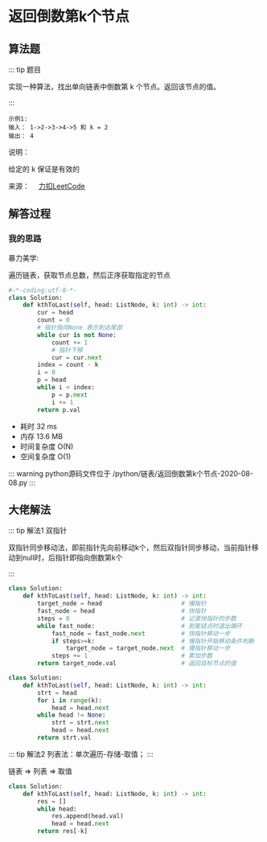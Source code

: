 #  返回倒数第k个节点

##  算法题

::: tip 题目

实现一种算法，找出单向链表中倒数第 k 个节点。返回该节点的值。

:::

~~~
示例1:
输入： 1->2->3->4->5 和 k = 2
输出： 4
~~~


说明：

给定的 k 保证是有效的


来源：&emsp; [力扣LeetCode](https://leetcode-cn.com/problems/kth-node-from-end-of-list-lcci/)


##  解答过程

### 我的思路

暴力美学:

遍历链表，获取节点总数，然后正序获取指定的节点


```python
#-*-coding:utf-8-*-
class Solution:
    def kthToLast(self, head: ListNode, k: int) -> int:
        cur = head
        count = 0
        # 指针指向None 表示到达尾部
        while cur is not None:
            count += 1
            # 指针下移
            cur = cur.next
        index = count - k
        i = 0
        p = head
        while i < index:
            p = p.next
            i += 1
        return p.val
```

* 耗时 32 ms
* 内存 13.6 MB
* 时间复杂度 O(N)
* 空间复杂度 O(1)

::: warning python源码文件位于
/python/链表/返回倒数第k个节点-2020-08-08.py
:::



##  大佬解法

::: tip 解法1
双指针

双指针同步移动法，即前指针先向前移动k个，然后双指针同步移动，当前指针移动到null时，后指针即指向倒数第k个

:::

```python
class Solution:
    def kthToLast(self, head: ListNode, k: int) -> int:
        target_node = head                      # 慢指针
        fast_node = head                        # 快指针
        steps = 0                               # 记录快指针的步数
        while fast_node:                        # 到尾结点时退出循环
            fast_node = fast_node.next          # 快指针移动一步
            if steps>=k:                        # 慢指针开始移动条件判断
                target_node = target_node.next  # 慢指针移动一步
            steps += 1                          # 累加步数
        return target_node.val                  # 返回目标节点的值
```

```python
class Solution:
    def kthToLast(self, head: ListNode, k: int) -> int:
        strt = head
        for i in range(k):
            head = head.next
        while head != None:
            strt = strt.next
            head = head.next
        return strt.val
```

::: tip 解法2
列表法：单次遍历-存储-取值；
:::

链表 => 列表 => 取值


```python
class Solution:
    def kthToLast(self, head: ListNode, k: int) -> int:
        res = []
        while head:
            res.append(head.val)
            head = head.next
        return res[-k]
```